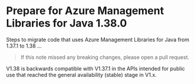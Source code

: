 # Prepare for Azure Management Libraries for Java 1.38.0 #

Steps to migrate code that uses Azure Management Libraries for Java from 1.37.1 to 1.38 ...

> If this note missed any breaking changes, please open a pull request.

V1.38 is backwards compatible with V1.37.1 in the APIs intended for public use that reached the general availability (stable) stage in V1.x.

